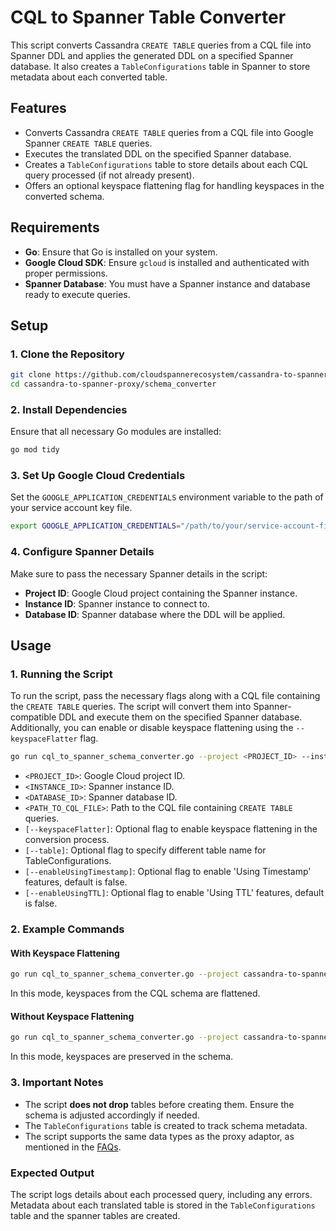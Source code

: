 # CQL to Spanner Table Converter

This script converts Cassandra `CREATE TABLE` queries from a CQL file into Spanner DDL and applies the generated DDL on a specified Spanner database. It also creates a `TableConfigurations` table in Spanner to store metadata about each converted table.

## Features

- Converts Cassandra `CREATE TABLE` queries from a CQL file into Google Spanner `CREATE TABLE` queries.
- Executes the translated DDL on the specified Spanner database.
- Creates a `TableConfigurations` table to store details about each CQL query processed (if not already present).
- Offers an optional keyspace flattening flag for handling keyspaces in the converted schema.

## Requirements

- **Go**: Ensure that Go is installed on your system.
- **Google Cloud SDK**: Ensure `gcloud` is installed and authenticated with proper permissions.
- **Spanner Database**: You must have a Spanner instance and database ready to execute queries.

## Setup

### 1. Clone the Repository

```bash
git clone https://github.com/cloudspannerecosystem/cassandra-to-spanner-proxy.git
cd cassandra-to-spanner-proxy/schema_converter
```

### 2. Install Dependencies

Ensure that all necessary Go modules are installed:

```bash
go mod tidy
```

### 3. Set Up Google Cloud Credentials

Set the `GOOGLE_APPLICATION_CREDENTIALS` environment variable to the path of your service account key file.

```bash
export GOOGLE_APPLICATION_CREDENTIALS="/path/to/your/service-account-file.json"
```

### 4. Configure Spanner Details

Make sure to pass the necessary Spanner details in the script:
- **Project ID**: Google Cloud project containing the Spanner instance.
- **Instance ID**: Spanner instance to connect to.
- **Database ID**: Spanner database where the DDL will be applied.

## Usage

### 1. Running the Script

To run the script, pass the necessary flags along with a CQL file containing the `CREATE TABLE` queries. The script will convert them into Spanner-compatible DDL and execute them on the specified Spanner database. Additionally, you can enable or disable keyspace flattening using the `--keyspaceFlatter` flag.

```bash
go run cql_to_spanner_schema_converter.go --project <PROJECT_ID> --instance <INSTANCE_ID> --database <DATABASE_ID> --cql <PATH_TO_CQL_FILE> [--keyspaceFlatter]
```

- `<PROJECT_ID>`: Google Cloud project ID.
- `<INSTANCE_ID>`: Spanner instance ID.
- `<DATABASE_ID>`: Spanner database ID.
- `<PATH_TO_CQL_FILE>`: Path to the CQL file containing `CREATE TABLE` queries.
- `[--keyspaceFlatter]`: Optional flag to enable keyspace flattening in the conversion process.
- `[--table]`: Optional flag to specify different table name for TableConfigurations.
- `[--enableUsingTimestamp]`: Optional flag to enable 'Using Timestamp' features, default is false.
- `[--enableUsingTTL]`: Optional flag to enable 'Using TTL' features, default is false.

### 2. Example Commands

#### With Keyspace Flattening

```bash
go run cql_to_spanner_schema_converter.go --project cassandra-to-spanner --instance spanner-instance-dev --database cluster10 --cql /path/to/cql-file.cql --keyspaceFlatter
```

In this mode, keyspaces from the CQL schema are flattened.

#### Without Keyspace Flattening

```bash
go run cql_to_spanner_schema_converter.go --project cassandra-to-spanner --instance spanner-instance-dev --database cluster10 --cql /path/to/cql-file.cql
```

In this mode, keyspaces are preserved in the schema.

### 3. Important Notes

- The script **does not drop** tables before creating them. Ensure the schema is adjusted accordingly if needed.
- The `TableConfigurations` table is created to track schema metadata.
- The script supports the same data types as the proxy adaptor, as mentioned in the [FAQs](https://github.com/ollionorg/cassandra-to-spanner-proxy/blob/develop/docs/faq.md#how-are-cql-data-types-mapped-with-cloud-spanner).

### Expected Output

The script logs details about each processed query, including any errors. Metadata about each translated table is stored in the `TableConfigurations` table and the spanner tables are created.